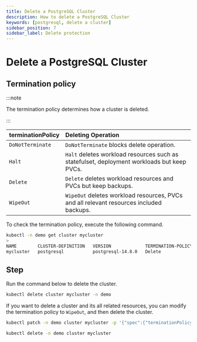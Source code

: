 ```yaml
---
title: Delete a PostgreSQL Cluster
description: How to delete a PostgreSQL Cluster
keywords: [postgresql, delete a cluster]
sidebar_position: 7
sidebar_label: Delete protection
---
```


# Delete a PostgreSQL Cluster

## Termination policy

:::note

The termination policy determines how a cluster is deleted.

:::

| **terminationPolicy** | **Deleting Operation**                                                                     |
|:----------------------|:-------------------------------------------------------------------------------------------|
| `DoNotTerminate`      | `DoNotTerminate` blocks delete operation.                                                  |
| `Halt`                | `Halt` deletes workload resources such as statefulset, deployment workloads but keep PVCs. |
| `Delete`              | `Delete` deletes workload resources and PVCs but keep backups.                              |
| `WipeOut`             | `WipeOut` deletes workload resources, PVCs and all relevant resources included backups.    |

To check the termination policy, execute the following command.

```bash
kubectl -n demo get cluster mycluster
>
NAME        CLUSTER-DEFINITION   VERSION             TERMINATION-POLICY   STATUS    AGE
mycluster   postgresql           postgresql-14.8.0   Delete               Running   29m
```

## Step

Run the command below to delete the cluster.

```bash
kubectl delete cluster mycluster -n demo
```

If you want to delete a cluster and its all related resources, you can modify the termination policy to `WipeOut`, and then delete the cluster.

```bash
kubectl patch -n demo cluster mycluster -p '{"spec":{"terminationPolicy":"WipeOut"}}' --type="merge"

kubectl delete -n demo cluster mycluster
```
